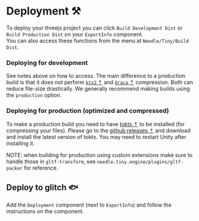 # Deployment ⚒
To deploy your threejs project you can click ``Build Development Dist`` or ``Build Production Dist`` on your ``ExportInfo`` component.   
You can also access these functions from the menu at ``Needle/Tiny/Build Dist``.

### Deploying for development
See notes above on how to access. The main difference to a production build is that it does not perform [``ktx2`` ⇡](https://github.khronos.org/KTX-Specification/) and [``draco`` ⇡](https://google.github.io/draco/) compression. Both can reduce file-size drastically. We generally recommend making builds using the ``production`` option.

### Deploying for production (optimized and compressed)
To make a production build you need to have [toktx ⇡](https://github.com/KhronosGroup/KTX-Software/releases) to be installed (for compressing your files). Please go to the [github releases ⇡](https://github.com/KhronosGroup/KTX-Software/releases) and download and install the latest version of toktx. You may need to restart Unity after installing it. 

NOTE: when building for production using custom extensions make sure to handle those in ``gltf-transform``, see ``needle.tiny.engine/plugins/gltf-packer`` for reference.

## Deploy to glitch 🐟
Add the ``Deployment`` component (next to ``ExportInfo``) and follow the instructions on the component.
